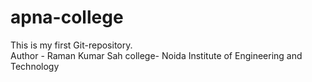 # apna-college
This is my first Git-repository.
<br>
Author - Raman Kumar Sah
college- Noida Institute of Engineering and Technology
